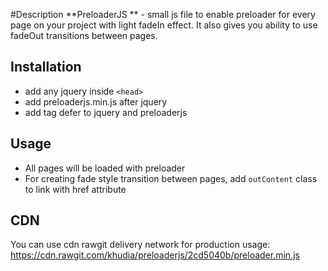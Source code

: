 #Description
**PreloaderJS ** - small js file to enable preloader for every page on your project with light fadeIn effect. It also gives you ability to use fadeOut transitions between pages.

## Installation
- add any jquery inside `<head>`
- add preloaderjs.min.js after jquery
- add tag defer to jquery and preloaderjs

## Usage
- All pages will be loaded with preloader
- For creating fade style transition between pages, add `outContent` class to link with href attribute

## CDN
You can use cdn rawgit delivery network for production usage:
https://cdn.rawgit.com/khudia/preloaderjs/2cd5040b/preloader.min.js
